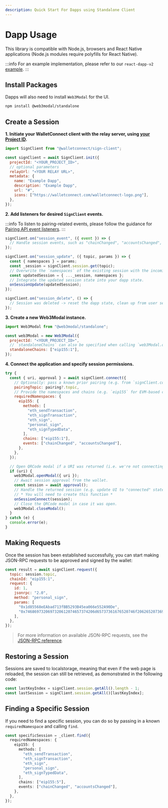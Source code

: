 ```yaml
---
description: Quick Start For Dapps using Standalone Client
---
```


# Dapp Usage

This library is compatible with Node.js, browsers and React Native applications \(Node.js modules require polyfills for React Native\).

:::info
For an example implementation, please refer to our `react-dapp-v2` [example](https://github.com/WalletConnect/web-examples/tree/main/dapps/react-dapp-v2).
:::

## Install Packages

Dapps will also need to install `Web3Modal` for the UI.

```bash npm2yarn
npm install @web3modal/standalone
```

## Create a Session

**1. Initiate your WalletConnect client with the relay server, using [your Project ID](../../cloud/relay.md).**

```javascript
import SignClient from "@walletconnect/sign-client";

const signClient = await SignClient.init({
  projectId: "<YOUR_PROJECT_ID>",
  // optional parameters
  relayUrl: "<YOUR RELAY URL>",
  metadata: {
    name: "Example Dapp",
    description: "Example Dapp",
    url: "#",
    icons: ["https://walletconnect.com/walletconnect-logo.png"],
  },
});
```

**2. Add listeners for desired `SignClient` events.**

:::info
To listen to pairing-related events, please follow the guidance for [Pairing API event listeners](../core/pairing-api.md).
:::

```javascript
signClient.on("session_event", ({ event }) => {
  // Handle session events, such as "chainChanged", "accountsChanged", etc.
});

signClient.on("session_update", ({ topic, params }) => {
  const { namespaces } = params;
  const _session = signClient.session.get(topic);
  // Overwrite the `namespaces` of the existing session with the incoming one.
  const updatedSession = { ..._session, namespaces };
  // Integrate the updated session state into your dapp state.
  onSessionUpdate(updatedSession);
});

signClient.on("session_delete", () => {
  // Session was deleted -> reset the dapp state, clean up from user session, etc.
});
```

**3. Create a new Web3Modal instance.**

```javascript
import Web3Modal from "@web3modal/standalone";

const web3Modal = new Web3Modal({
  projectId: "<YOUR_PROJECT_ID>",
  // `standaloneChains` can also be specified when calling `web3Modal.openModal(...)` later on.
  standaloneChains: ["eip155:1"],
});
```

**4. Connect the application and specify session permissions.**

```javascript
try {
  const { uri, approval } = await signClient.connect({
    // Optionally: pass a known prior pairing (e.g. from `signClient.core.pairing.getPairings()`) to skip the `uri` step.
    pairingTopic: pairing?.topic,
    // Provide the namespaces and chains (e.g. `eip155` for EVM-based chains) we want to use in this session.
    requiredNamespaces: {
      eip155: {
        methods: [
          "eth_sendTransaction",
          "eth_signTransaction",
          "eth_sign",
          "personal_sign",
          "eth_signTypedData",
        ],
        chains: ["eip155:1"],
        events: ["chainChanged", "accountsChanged"],
      },
    },
  });

  // Open QRCode modal if a URI was returned (i.e. we're not connecting an existing pairing).
  if (uri) {
    web3Modal.openModal({ uri });
    // Await session approval from the wallet.
    const session = await approval();
    // Handle the returned session (e.g. update UI to "connected" state).
    // * You will need to create this function *
    onSessionConnect(session);
    // Close the QRCode modal in case it was open.
    web3Modal.closeModal();
  }
} catch (e) {
  console.error(e);
}
```

## Making Requests

Once the session has been established successfully, you can start making JSON-RPC requests to be approved and signed by the wallet:

```javascript
const result = await signClient.request({
  topic: session.topic,
  chainId: "eip155:1",
  request: {
    id: 1,
    jsonrpc: "2.0",
    method: "personal_sign",
    params: [
      "0x1d85568eEAbad713fBB5293B45ea066e552A90De",
      "0x7468697320697320612074657374206d65737361676520746f206265207369676e6564",
    ],
  },
});
```

> For more information on available JSON-RPC requests, see the [JSON-RPC reference](../../advanced/rpc-reference/ethereum-rpc.md).

## Restoring a Session

Sessions are saved to localstorage, meaning that even if the web page is reloaded, the session can still be retrieved, as demonstrated in the following code:

```ts
const lastKeyIndex = signClient.session.getAll().length - 1;
const lastSession = signClient.session.getAll()[lastKeyIndex];
```

## Finding a Specific Session

If you need to find a specific session, you can do so by passing in a known `requiredNamespace` and calling `find`.

```ts
const specificSession = _client.find({
  requiredNamespaces: {
    eip155: {
      methods: [
        "eth_sendTransaction",
        "eth_signTransaction",
        "eth_sign",
        "personal_sign",
        "eth_signTypedData",
      ],
      chains: ["eip155:5"],
      events: ["chainChanged", "accountsChanged"],
    },
  },
});
```
